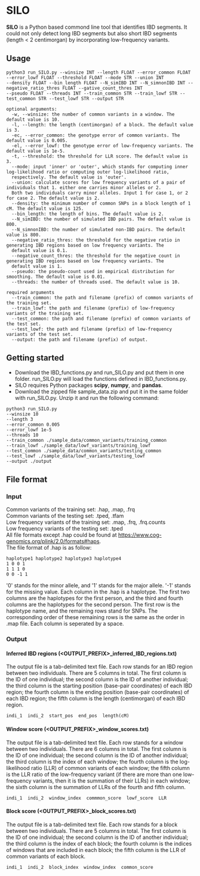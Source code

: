 # SILO
**SILO** is a Python based commond line tool that identifies IBD segments. It could not only detect long IBD segments but also short IBD segments (length < 2 centimorgan) by incorporating low-frequency variants.
## Usage
```
python3 run_SILO.py --winsize INT --length FLOAT --error_common FLOAT --error_lowf FLOAT --threshold FLOAT --mode STR --union INT  
--density FLOAT --bin_length FLOAT --N_simIBD INT --N_simnonIBD INT --negative_ratio_thres FLOAT --gative_count_thres INT  
--pseudo FLOAT --threads INT --train_common STR --train_lowf STR --test_common STR --test_lowf STR --output STR  

optional arguments:
  -w, --winsize: the number of common variants in a window. The default value is 10.  
  -l, --length: the length (centimorgan) of a block. The default value is 3.  
  -ec, --error_common: the genotype error of common variants. The default value is 0.005.  
  -el, --error_lowf: the genotype error of low-frequency variants. The default value is 1e-5.  
  -t, --threshold: the threshold for LLR score. The default value is 3.  
  --mode: input 'inner' or 'outer', which stands for computing inner log-likelihood ratio or computing outer log-likelihood ratio,  
  respectively. The default value is 'outer'.  
  --union: calculate scores for low frequency variants of a pair of individuals that 1. either one carries minor alleles or 2.  
  Both two individuals carry minor alleles. Input 1 for case 1, or 2 for case 2. The default value is 2.  
  --density: the minimum number of common SNPs in a block length of 1 cM. The default value is 125.  
  --bin_length: the length of bins. The default value is 2.  
  --N_simIBD: the number of simulated IBD pairs. The default value is 800.  
  --N_simnonIBD: the number of simulated non-IBD pairs. The default value is 800.  
  --negative_ratio_thres: the threshold for the negative ratio in generating IBD regions based on low frequency variants. The  
  default value is 0.1.  
  --negative_count_thres: the threshold for the negative count in generating IBD regions based on low frequency variants. The  
  default value is 1.  
  --pseudo: the pseudo-count used in empirical distribution for smoothing. The default value is 0.01.  
  --threads: the number of threads used. The default value is 10.  
  
required arguments
  --train_common: the path and filename (prefix) of common variants of the training set.  
  --train_lowf: the path and filename (prefix) of low-frequency variants of the training set.  
  --test_common: the path and filename (prefix) of common variants of the test set.  
  --test_lowf: the path and filename (prefix) of low-frequency variants of the test set.  
  --output: the path and filename (prefix) of output.  
```

## Getting started
- Download the IBD_functions.py and run_SILO.py and put them in one folder. run_SILO.py will load the functions defined in IBD_functions.py.  
- SILO requires Python packages **scipy**, **numpy**, and **pandas**.
- Download the zipped file sample_data.zip and put it in the same folder with run_SILO.py. Unzip it and run the following command:
```
python3 run_SILO.py 
--winsize 10  
--length 3  
--error_common 0.005  
--error_lowf 1e-5  
--threads 10  
--train_common ./sample_data/common_variants/training_common  
--train_lowf ./sample_data/lowf_variants/training_lowf  
--test_common ./sample_data/common_variants/testing_common  
--test_lowf ./sample_data/lowf_variants/testing_lowf  
--output ./output  
```

## File format
### Input
Common variants of the training set: .hap, .map, .frq  
Common variants of the testing set: .tped, .tfam  
Low frequency variants of the training set: .map, .frq, .frq.counts  
Low frequency variants of the testing set: .tped  
All file formats except .hap could be found at https://www.cog-genomics.org/plink/2.0/formats#haps.  
The file format of .hap is as follow:  
```
haplotype1 haplotype2 haplotype3 haplotype4
1 0 0 1
1 1 1 0
0 0 -1 1
```
'0' stands for the minor allele, and '1' stands for the major allele. '-1' stands for the missing value. Each column in the .hap is a haplotype. The first two columns are the haplotypes for the first person, and the third and fourth columns are the haplotypes for the second person. The first row is the haplotype name, and the remaining rows stand for SNPs. The corresponding order of these remaining rows is the same as the order in .map file. Each column is seperated by a space. 
### Output
#### Inferred IBD regions (<OUTPUT_PREFIX>_inferred_IBD_regions.txt)
The output file is a tab-delimited text file. Each row stands for an IBD region between two individuals. There are 5 columns in total. The first column is the ID of one individual; the second column is the ID of another individual; the third column is the starting position (base-pair coordinates) of each IBD region; the fourth column is the ending position (base-pair coordinates) of each IBD region; the fifth column is the length (centimorgan) of each IBD region.  
```
indi_1  indi_2  start_pos  end_pos  length(cM)
```
#### Window score (<OUTPUT_PREFIX>_window_scores.txt)
The output file is a tab-delimited text file. Each row stands for a window between two individuals. There are 6 columns in total. The first column is the ID of one individual; the second column is the ID of another individual; the third column is the index of each window; the fourth column is the log-likelihood ratio (LLR) of common variants of each window; the fifth column is the LLR ratio of the low-frequency variant (if there are more than one low-frequency variants, then it is the summation of their LLRs) in each window; the sixth column is the summation of LLRs of the fourth and fifth column.  
```
indi_1  indi_2  window_index  commmon_score  lowf_score  LLR
```
#### Block score (<OUTPUT_PREFIX>_block_scores.txt)
The output file is a tab-delimited text file. Each row stands for a block between two individuals. There are 5 columns in total. The first column is the ID of one individual; the second column is the ID of another individual; the third column is the index of each block; the fourth column is the indices of windows that are included in each block; the fifth column is the LLR of common variants of each block.  
```
indi_1  indi_2  block_index  window_index  common_score
```
